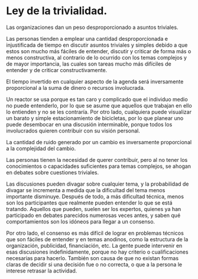 # Ley de la trivialidad.

Las organizaciones dan un peso desproporcionado a asuntos triviales.

Las personas tienden a emplear una cantidad desproporcionada e injustificada de tiempo en discutir asuntos triviales y simples debido a que estos son mucho más fáciles de entender, discutir y criticar de forma más o menos constructiva, al contrario de lo ocurrido con los temas complejos y de mayor importancia, las cuales son tareas mucho más difíciles de entender y de criticar constructivamente.

El tiempo invertido en cualquier aspecto de la agenda será inversamente proporcional a la suma de dinero o recursos involucrada.

Un reactor se usa porque es tan caro y complicado que el individuo medio no puede entenderlo, por lo que se asume que aquellos que trabajan en ello lo entienden y no se les contraría. Por otro lado, cualquiera puede visualizar un barato y simple estacionamiento de bicicletas, por lo que planear uno puede desembocar en una discusión interminable, porque todos los involucrados quieren contribuir con su visión personal.

La cantidad de ruido generado por un cambio es inversamente proporcional a la complejidad del cambio.

Las personas tienen la necesidad de querer contribuir, pero al no tener los conocimientos o capacidades suficientes para temas complejos, se ahogan en debates sobre cuestiones triviales. 

Las discusiones pueden divagar sobre cualquier tema, y la probabilidad de divagar se incrementa a medida que la dificultad del tema menos importante disminuye. Después de todo, a más dificultad técnica, menos son los participantes que realmente pueden entender lo que se está tratando. Aquellos que pueden, suelen ser los expertos, quienes ya han participado en debates parecidos numerosas veces antes, y saben qué comportamientos son los idóneos para llegar a un consenso.

Por otro lado, el consenso es más difícil de lograr en problemas técnicos que son fáciles de entender y en temas anodinos, como la estructura de la organización, publicidad, financiación, etc. La gente puede intervenir en esas discusiones indefinidamente, porque no hay criterio o cualificaciones necesarias para hacerlo. También son causa de que no existan formas claras de decidir si una decisión fue o no correcta, o que a la persona le interese retrasar la actividad.
